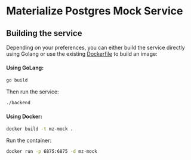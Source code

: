 # Materialize Postgres Mock Service

## Building the service

Depending on your preferences, you can either build the service directly using Golang or use the existing [Dockerfile](./Dockerfile) to build an image:

#### Using GoLang:

```bash
go build
```

Then run the service:

```bash
./backend
```

#### Using Docker:

```bash
docker build -t mz-mock .
```

Run the container:

```bash
docker run -p 6875:6875 -d mz-mock
```